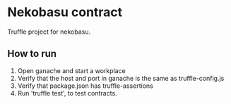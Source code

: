 # Nekobasu contract

Truffle project for nekobasu.

## How to run

1. Open ganache and start a workplace
2. Verify that the host and port in ganache is the same as truffle-config.js
3. Verify that package.json has truffle-assertions
4. Run 'truffle test', to test contracts.
